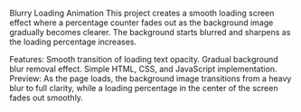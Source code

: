 Blurry Loading Animation
This project creates a smooth loading screen effect where a percentage counter fades out as the background image gradually becomes clearer. The background starts blurred and sharpens as the loading percentage increases.

Features:
Smooth transition of loading text opacity.
Gradual background blur removal effect.
Simple HTML, CSS, and JavaScript implementation.
Preview:
As the page loads, the background image transitions from a heavy blur to full clarity, while a loading percentage in the center of the screen fades out smoothly.


